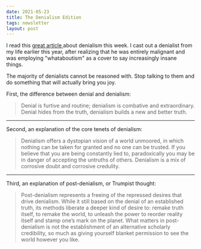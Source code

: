 ```yaml
---
date: 2021-05-23
title: The Denialism Edition
tags: newsletter
layout: post
---
```


I read this [great article ](https://www.theguardian.com/news/2018/aug/03/denialism-what-drives-people-to-reject-the-truth)about denialism this week. I cast out a denialist from my life earlier this year, after realizing that he was entirely malignant and was employing "whataboutism" as a cover to say increasingly insane things. 

The majority of denialists cannot be reasoned with. Stop talking to them and do something that will actually bring you joy.

First, the difference between denial and denialism:

> Denial is furtive and routine; denialism is combative and extraordinary. Denial hides from the truth, denialism builds a new and better truth.

---

Second, an explanation of the core tenets of denialism:

> Denialism offers a dystopian vision of a world unmoored, in which nothing can be taken for granted and no one can be trusted. If you believe that you are being constantly lied to, paradoxically you may be in danger of accepting the untruths of others. Denialism is a mix of corrosive doubt and corrosive credulity.

---

Third, an explanation of post-denialism, or Trumpist thought:

> Post-denialism represents a freeing of the repressed desires that drive denialism. While it still based on the denial of an established truth, its methods liberate a deeper kind of desire to: remake truth itself, to remake the world, to unleash the power to reorder reality itself and stamp one’s mark on the planet. What matters in post-denialism is not the establishment of an alternative scholarly credibility, so much as giving yourself blanket permission to see the world however you like.